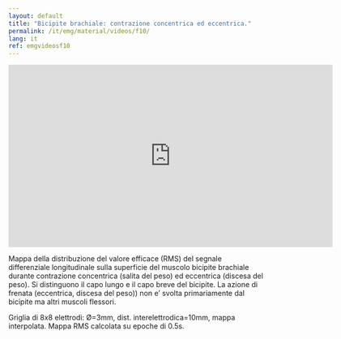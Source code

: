 ```yaml
---
layout: default
title: "Bicipite brachiale: contrazione concentrica ed eccentrica."
permalink: /it/emg/material/videos/f10/
lang: it
ref: emgvideosf10
---
```


<iframe width="640" height="360" src="https://www.youtube.com/embed/we4sh-t4dhg?rel=0&loop=1&modestbranding=1&playlist=we4sh-t4dhg" frameborder="0" gesture="media" allow="encrypted-media" allowfullscreen></iframe>

Mappa della distribuzione del valore efficace (RMS) del segnale differenziale longitudinale sulla superficie del muscolo bicipite brachiale durante contrazione concentrica (salita del peso) ed eccentrica (discesa del peso).  Si distinguono il capo lungo e il capo breve del bicipite. La azione di frenata (eccentrica, discesa del peso)) non e’ svolta primariamente dal bicipite ma altri muscoli flessori.

Griglia di 8x8 elettrodi: Ø=3mm, dist. interelettrodica=10mm, mappa interpolata. Mappa RMS calcolata su epoche di 0.5s.
